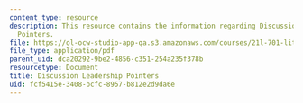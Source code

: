 ```yaml
---
content_type: resource
description: This resource contains the information regarding Discussion Leadership
  Pointers.
file: https://ol-ocw-studio-app-qa.s3.amazonaws.com/courses/21l-701-literary-interpretation-literature-and-urban-experience-spring-2009/fcf5415e3408bcfc8957b812e2d9da6e_MIT21L_701S09_Disc_Lead.pdf
file_type: application/pdf
parent_uid: dca20292-9be2-4856-c351-254a235f378b
resourcetype: Document
title: Discussion Leadership Pointers
uid: fcf5415e-3408-bcfc-8957-b812e2d9da6e
---
```

